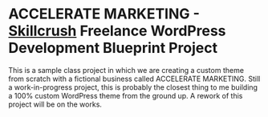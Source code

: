 ACCELERATE MARKETING - [Skillcrush](https://skillcrush.com) Freelance WordPress Development Blueprint Project
=

This is a sample class project in which we are creating a custom theme from scratch with a fictional business called ACCELERATE MARKETING. Still a work-in-progress project, this is probably the closest thing to me building a 100% custom WordPress theme from the ground up. A rework of this project will be on the works.
